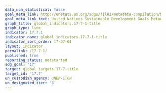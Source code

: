 ```yaml
---
data_non_statistical: false
goal_meta_link: http://unstats.un.org/sdgs/files/metadata-compilation/Metadata-Goal-17.pdf
goal_meta_link_text: United Nations Sustainable Development Goals Metadata (pdf 468kB)
graph_title: global_indicators.17-7-1-title
graph_type: line
indicator: 17.7.1
indicator_name: global_indicators.17-7-1-title
indicator_sort_order: 17-07-01
layout: indicator
permalink: /17-7-1/
published: true
reporting_status: notstarted
sdg_goal: '17'
target: global_targets.17-7-title
target_id: '17.7'
un_custodian_agency: UNEP-CTCN
un_designated_tier: '3'
---
```

